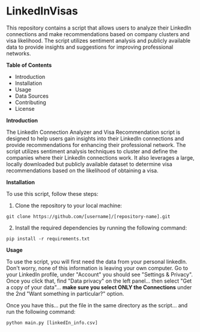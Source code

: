 # LinkedInVisas

This repository contains a script that allows users to analyze their LinkedIn connections and make recommendations based on company clusters and visa likelihood. The script utilizes sentiment analysis and publicly available data to provide insights and suggestions for improving professional networks.

**Table of Contents**
- Introduction
- Installation
- Usage
- Data Sources
- Contributing
- License

**Introduction**

The LinkedIn Connection Analyzer and Visa Recommendation script is designed to help users gain insights into their LinkedIn connections and provide recommendations for enhancing their professional network. The script utilizes sentiment analysis techniques to cluster and define the companies where their LinkedIn connections work. It also leverages a large, locally downloaded but publicly available dataset to determine visa recommendations based on the likelihood of obtaining a visa.

**Installation**

To use this script, follow these steps:

1. Clone the repository to your local machine:
```
git clone https://github.com/[username]/[repository-name].git
```
2. Install the required dependencies by running the following command:
```
pip install -r requirements.txt
```

**Usage**

To use the script, you will first need the data from your personal linkedIn. Don't worry, none of this information is leaving your own computer. 
Go to your LinkedIn profile, under "Account" you should see "Settings & Privacy". Once you click that, find "Data privacy" on the left panel... then select "Get a copy of your data"... **make sure you select ONLY the Connections** under the 2nd "Want something in particular?" option. 

Once you have this... put the file in the same directory as the script... and run the following command: 
```
python main.py [linkedIn_info.csv] 
```

